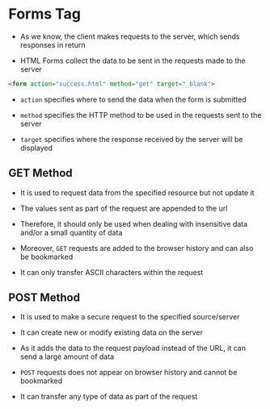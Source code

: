 # Forms Tag

- As we know, the client makes requests to the server, which sends responses in
return

- HTML Forms collect the data to be sent in the requests made to the server

```HTML
<form action="success.html" method="get" target="_blank">
```

- `action` specifies where to send the data when the form is submitted

- `method` specifies the HTTP method to be used in the requests sent to the server

- `target` specifies where the response received by the server will be displayed

## GET Method

- It is used to request data from the specified resource but not update it

- The values sent as part of the request are appended to the url

- Therefore, it should only be used when dealing with insensitive data and/or
a small quantity of data

- Moreover, `GET` requests are added to the browser history and can also be
bookmarked

- It can only transfer ASCII characters within the request

## POST Method

- It is used to make a secure request to the specified source/server

- It can create new or modify existing data on the server

- As it adds the data to the request payload instead of the URL, it can send a
large amount of data

- `POST` requests does not appear on browser history and cannot be bookmarked

- It can transfer any type of data as part of the request
